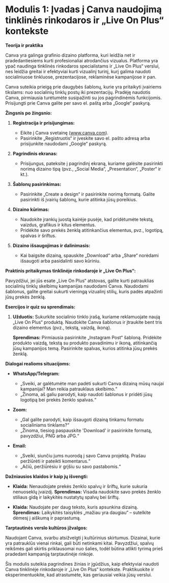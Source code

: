# **Modulis 1: Įvadas į Canva naudojimą tinklinės rinkodaros ir „Live On Plus“ kontekste**

**Teorija ir praktika**

Canva yra galinga grafinio dizaino platforma, kuri leidžia net ir pradedantiesiems kurti profesionaliai atrodančius vizualus. Platforma yra ypač naudinga tinklinės rinkodaros specialistams ir „Live On Plus“ verslui, nes leidžia greitai ir efektyviai kurti vizualinį turinį, kurį galima naudoti socialiniuose tinkluose, prezentacijose, reklaminėse kampanijose ir pan.

Canva suteikia prieigą prie daugybės šablonų, kurie yra pritaikyti įvairiems tikslams: nuo socialinių tinklų postų iki prezentacijų. Pradėję naudotis Canva, pirmiausia turėtumėte susipažinti su jos pagrindinėmis funkcijomis. Prisijungti prie Canva galite per savo el. paštą arba „Google“ paskyrą.

**Žingsnis po žingsnio:**

1. **Registracija ir prisijungimas:**
   - Eikite į Canva svetainę (www.canva.com).
   - Pasirinkite „Registruotis“ ir įveskite savo el. pašto adresą arba prisijunkite naudodami „Google“ paskyrą.

2. **Pagrindinis ekranas:**
   - Prisijungus, pateksite į pagrindinį ekraną, kuriame galėsite pasirinkti norimą dizaino tipą (pvz., „Social Media“, „Presentation“, „Poster“ ir kt.).

3. **Šablonų pasirinkimas:**
   - Pasirinkite „Create a design“ ir pasirinkite norimą formatą. Galite pasirinkti iš įvairių šablonų, kurie atitinka jūsų poreikius.

4. **Dizaino kūrimas:**
   - Naudokite įrankių juostą kairėje pusėje, kad pridėtumėte tekstą, vaizdus, grafikus ir kitus elementus.
   - Pridėkite savo prekės ženklą atitinkančius elementus, pvz., logotipą, spalvas ir šriftus.

5. **Dizaino išsaugojimas ir dalinimasis:**
   - Kai baigsite dizainą, spauskite „Download“ arba „Share“ norėdami išsaugoti arba pasidalinti savo kūriniu.

**Praktinis pritaikymas tinklinėje rinkodaroje ir „Live On Plus“:**

Pavyzdžiui, jei jūs esate „Live On Plus“ atstovas, galite kurti patrauklias socialinių tinklų skelbimų kampanijas naudodami Canva. Naudodami šablonus, galite greitai sukurti vieningą vizualinį stilių, kuris padės atpažinti jūsų prekės ženklą.

**Esercijos ir quiz su sprendimais:**

1. **Užduotis:** Sukurkite socialinio tinklo įrašą, kuriame reklamuojate naują „Live On Plus“ produktą. Naudokite Canva šablonus ir įtraukite bent tris dizaino elementus (pvz., tekstą, vaizdą, ikoną).

   **Sprendimas:** Pirmiausia pasirinkite „Instagram Post“ šabloną. Pridėkite produkto vaizdą, tekstą su produkto pavadinimu ir ikoną, atitinkančią jūsų kampanijos temą. Pasirinkite spalvas, kurios atitinka jūsų prekės ženklą.

**Dialogai realioms situacijoms:**

- **WhatsApp/Telegram:** 
  - „Sveiki, ar galėtumėte man padėti sukurti Canva dizainą mūsų naujai kampanijai? Man reikia patrauklaus skelbimo.“
  - „Žinoma, aš galiu parodyti, kaip naudoti šablonus ir pridėti jūsų logotipą bei prekės ženklo spalvas.“

- **Zoom:**
  - „Gal galite parodyti, kaip išsaugoti dizainą tinkamu formatu socialiniams tinklams?“
  - „Žinoma, tiesiog paspauskite 'Download' ir pasirinkite formatą, pavyzdžiui, PNG arba JPG.“

- **Email:**
  - „Sveiki, siunčiu jums nuorodą į savo Canva projektą. Prašau peržiūrėti ir pateikti komentarus.“
  - „Ačiū, peržiūrėsiu ir grįšiu su savo pastabomis.“

**Dažniausios klaidos ir kaip jų išvengti:**

- **Klaida:** Nenaudojate prekės ženklo spalvų ir šriftų, kurie sukuria nenuoseklų įvaizdį.
   **Sprendimas:** Visada naudokite savo prekės ženklo stiliaus gidą ir laikykitės nustatytų spalvų bei šriftų.

- **Klaida:** Naudojate per daug teksto, kuris apsunkina dizainą.
   **Sprendimas:** Laikykitės taisyklės „mažiau yra daugiau“ – sutelkite dėmesį į aiškumą ir paprastumą.

**Tarptautinės verslo kultūros įžvalgos:**

Naudojant Canva, svarbu atsižvelgti į kultūrinius skirtumus. Dizainai, kurie yra patrauklūs vienai rinkai, gali būti netinkami kitai. Pavyzdžiui, spalvų reikšmės gali skirtis priklausomai nuo šalies, todėl būtina atlikti tyrimą prieš pradedant kampaniją tarptautinėje rinkoje.

Šis modulis suteikia pagrindines žinias ir įgūdžius, kaip efektyviai naudoti Canva tinklinėje rinkodaroje ir „Live On Plus“ kontekste. Praktikuokite ir eksperimentuokite, kad atrastumėte, kas geriausiai veikia jūsų verslui.
